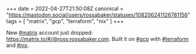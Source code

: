 +++
date = 2022-04-27T21:50:08Z
canonical = "https://mastodon.social/users/rossabaker/statuses/108206241126781156"
tags = [ "matrix", "gcp", "terraform", "nix" ]
+++

<p>New <a href="https://mastodon.social/tags/matrix" class="mention hashtag" rel="tag">#<span>matrix</span></a> account just dropped: <a href="https://matrix.to/#/@ross:rossabaker.com" target="_blank" rel="nofollow noopener noreferrer"><span class="invisible">https://</span><span class="ellipsis">matrix.to/#/@ross:rossabaker.c</span><span class="invisible">om</span></a>.  Built it on <a href="https://mastodon.social/tags/gcp" class="mention hashtag" rel="tag">#<span>gcp</span></a> with <a href="https://mastodon.social/tags/terraform" class="mention hashtag" rel="tag">#<span>terraform</span></a> and <a href="https://mastodon.social/tags/nix" class="mention hashtag" rel="tag">#<span>nix</span></a>.</p>
